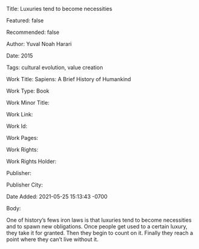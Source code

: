 Title: Luxuries tend to become necessities

Featured: false

Recommended: false

Author: Yuval Noah Harari

Date: 2015

Tags: cultural evolution, value creation

Work Title: Sapiens: A Brief History of Humankind

Work Type: Book

Work Minor Title:  

Work Link: 

Work Id:  

Work Pages:  

Work Rights:  

Work Rights Holder:  

Publisher:  

Publisher City:  

Date Added: 2021-05-25 15:13:43 -0700

Body:

One of history’s fews iron laws is that luxuries tend to become necessities and to spawn new obligations. Once people get used to a certain luxury, they take it for granted. Then they begin to count on it. Finally they reach a point where they can’t live without it. 


